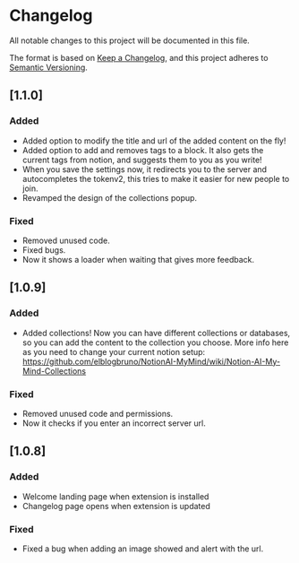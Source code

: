 # Changelog

All notable changes to this project will be documented in this file.

The format is based on [Keep a Changelog](https://keepachangelog.com/en/1.0.0/),
and this project adheres to [Semantic Versioning](https://semver.org/spec/v2.0.0.html).

## [1.1.0]

### Added 

- Added option to modify the title and url of the added content on the fly!
- Added option to add and removes tags to a block. It also gets the current tags from notion, and suggests them to you as you write!
- When you save the settings now, it redirects you to the server and autocompletes the tokenv2, this tries to make it easier for new people to join.
- Revamped the design of the collections popup.

### Fixed

- Removed unused code.
- Fixed bugs.
- Now it shows a loader when waiting that gives more feedback.

## [1.0.9]

### Added 

- Added collections! Now you can have different collections or databases, so you can add the content to the collection you choose. More info here as you need to change your current notion setup:  https://github.com/elblogbruno/NotionAI-MyMind/wiki/Notion-AI-My-Mind-Collections


### Fixed

- Removed unused code and permissions.
- Now it checks if you enter an incorrect server url.

## [1.0.8]

### Added 

- Welcome landing page when extension is installed
- Changelog page opens when extension is updated

### Fixed

- Fixed a bug when adding an image showed and alert with the url.